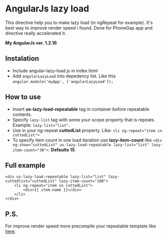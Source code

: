 AngularJs lazy load
=================

This directive help you to make lazy load (in ngRepeat for example). It's best way to improve render speed i found. Done for PhoneGap app and directive really accelerated it. 

__My AngularJs ver. 1.2.16__

## Instalation
* Include angular-lazy-load.js in index.html
* Add ```angularLazyLoad``` into depedency list. Like this ``` angular.module('myApp', ['angularLazyLoad']);  ```

## How to use
* Insert __us-lazy-load-repeatable__ tag in container before repeatable contents. 
* Specify ``` lazy-list ``` tag with some your scope property that is repeats. Example: ``` lazy-list="list" ```.
* Use in your ng-repeat __cuttedList__ property. Like: ``` <li ng-repeat="item in cuttedList">  ```
* To specify item count in one load iteration use __lazy-item-count__ like     ``` <div ng-show="cuttedList" us-lazy-load-repeatable lazy-list="list" lazy-item-count="30"> ```. __Defaults 15__.

## Full example
```
<div us-lazy-load-repeatable lazy-list="list" lazy-cuttedlist="cuttedList" lazy-item-count="100">
	<li ng-repeat="item in cuttedList">
		<div>{{ item.name }}</div>
	</li>
</div>
```

## P.S.
For improve render speed more precompile your repeatable template like [here](https://gist.github.com/vojtajina/3354046). 
